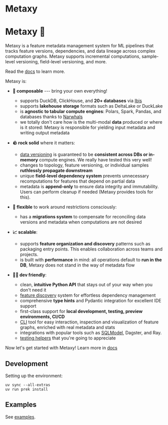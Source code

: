 # Metaxy

# Metaxy 🌌

Metaxy is a feature metadata management system for ML pipelines that tracks feature versions, dependencies, and data lineage across complex computation graphs. Metaxy supports incremental computations, sample-level versioning, field-level versioning, and more.

Read the [docs](https://anam-org.github.io/metaxy) to learn more.

Metaxy is:

- **🧩 composable** --- bring your own everything!

    - supports DuckDB, ClickHouse, and **20+ databases** via [Ibis](https://ibis-project.org/)
    - supports **lakehouse storage** formats such as DeltaLake or DuckLake
    - is **agnostic to tabular compute engines**: Polars, Spark, Pandas, and databases thanks to [Narwhals](https://narwhals-dev.github.io/narwhals/)
    - we totally don't care how is the multi-modal **data** produced or where is it stored: Metaxy is responsible for yielding input metadata and writing output metadata

- **🪨 rock solid** where it matters:

    - [data versioning](https://anam-org.github.io/metaxy/learn/data-versioning.md) is guaranteed to be **consistent across DBs or in-memory** compute engines. We really have tested this very well!
    - changes to topology, feature versioning, or individual samples **ruthlessly propagate downstream**
    - unique **field-level dependency system** prevents unnecessary recomputations for features that depend on partial data
    - metadata is **append-only** to ensure data integrity and immutability. Users can perform cleanup if needed (Metaxy provides tools for this).

- **🤸 flexible** to work around restrictions consciously:

    - has a **migrations system** to compensate for reconciling data versions and metadata when computations are not desired

- **📈 scalable**:

    - supports **feature organization and discovery** patterns such as packaging entry points. This enables collaboration across teams and projects.
    - is built with **performance** in mind: all operations default to **run in the DB**, Metaxy does not stand in the way of metadata flow

- **🧑‍💻 dev friendly**:

    - clean, **intuitive Python API** that stays out of your way when you don't need it
    - [feature discovery](https://anam-org.github.io/metaxy/learn/feature-discovery.md) system for effortless dependency management
    - comprehensive **type hints** and Pydantic integration for excellent IDE support
    - first-class support for **local development, testing, preview environments, CI/CD**
    - [CLI](https://anam-org.github.io/metaxy/reference/cli.md) tool for easy interaction, inspection and visualization of feature graphs, enriched with real metadata and stats
    - integrations with popular tools such as [SQLModel](https://anam-org.github.io/metaxy/learn/integrations/sqlmodel.md), Dagster, and Ray.
    - [testing helpers](https://anam-org.github.io/metaxy/learn/testing.md) that you're going to appreciate

Now let's get started with Metaxy! Learn more in [docs](https://anam-org.github.io/metaxy/)

## Development

Setting up the environment:

```shell
uv sync --all-extras
uv run prek install
```

## Examples

See [examples](https://github.com/anam-org/metaxy/tree/main/examples).
